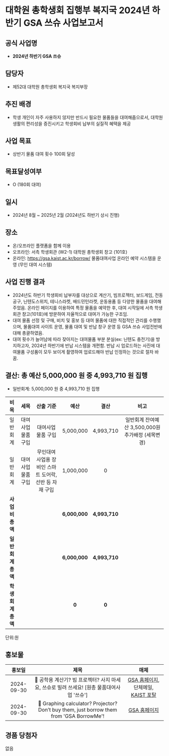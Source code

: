 대학원 총학생회 집행부 복지국 2024년 하반기 GSA 쓰슈 사업보고서
===

## 공식 사업명
- **2024년 하반기 GSA 쓰슈**

## 담당자
- 제52대 대학원 총학생회 복지국 복지부장


## 추진 배경
- 학생 개인이 자주 사용하지 않지만 반드시 필요한 물품들을 대여해줌으로서, 대학원 생활의 편리성을 증진시키고 학생회비 납부의 실질적 혜택을 제공


## 사업 목표
- 상반기 물품 대여 횟수 100회 달성

## 목표달성여부
- O (180회 대여)

  
## 일시
- 2024년 8월 ~ 2025년 2월 (2024년도 하반기 상시 진행)

  
## 장소
- 온/오프라인 플랫폼을 함께 이용
- 오프라인: 서측 학생회관 (W2-1) 대학원 총학생회 창고 (101호)
- 온라인: https://gsa.kaist.ac.kr/borrow/ 물품대여사업 온라인 예약 시스템을 운영 (무인 대여 시스템)


## 사업 진행 결과
- 2024년도 하반기 학생회비 납부자를 대상으로 계산기, 빔프로젝터, 보드게임, 전동공구, 닌텐도스위치, 테니스라켓, 배드민턴라켓, 운동용품 등 다양한 물품을 대여해 주었음. 온라인 페이지를 이용하여 특정 물품을 예약한 후, 대여 시작일에 서측 학생회관 창고(101호)에 방문하여 자율적으로 대여가 가능한 구조임.
- 대여 물품 선정 및 구매, 비치 및 홍보 등 대여 물품에 대한 직접적인 관리를 수행했으며, 물품대여 사이트 운영, 물품 대여 및 반납 창구 운영 등 GSA 쓰슈 사업전반에 대해 총괄하였음.
- 대여 횟수가 늘어남에 따라 잦아지는 대여물품 부분 분실(ex: 닌텐도 충전기)을 방지하고자, 2024년 하반기에 반납 시스템을 개편함. 반납 시 업로드하는 사진에 대여물품 구성품이 모두 보이게 촬영하여 업로드해야 반납 인정하는 것으로 절차 바꿈.

  
## 결산: 총 예산 5,000,000 원 중 4,993,710 원 집행

  
- 일반회계: 5,000,000 원 중 4,993,710 원 집행

  

| **비목** | **세목** | **산출 기준** | **예산** | **결산** |**비고**|
|:----------:|:------------:|:--------:|:--------:|:--------:|:-----:|
|일반회계| 대여사업 물품 구입 | 대여사업 물품 구입 | 5,000,000 | 4,993,710 | 일반회계 잔여예산 3,500,000원 추가배정 (세목변경) |
|일반회계| 대여사업 물품 구입 | 무인대여 사업용 장비인 스마트 도어락, 선반 등 자재 구입 | 1,000,000 | 0 |  |
| **사업비 총액** | | | **6,000,000** | **4,993,710** | | |
| **일반회계 총액** | | | **6,000,000** | **4,993,710** | | |
| **학생회계 총액** | | |**0** | **0** | |

  

단위:원


## 홍보물

| **홍보일** | **제목** | **매체** |
|:----------:|:------------:|:-------:|
|2024-09-30|🙋 공학용 계산기? 빔 프로젝터? 사지 마세요, 쓰슈로 빌려 쓰세요! [원총 물품대여사업 '쓰슈']|[GSA 홈페이지](https://gsa.kaist.ac.kr/notice/253554?page=3), 단체메일, [KAIST 포탈]([https://portal.kaist.ac.kr/kaist/portal/board/ntc/0](https://portal.kaist.ac.kr/kaist/portal/board/ntc/0))
|2024-09-30|🙋 Graphing calculator? Projector? Don’t buy them, just borrow them from 'GSA BorrowMe'!|[GSA 홈페이지](https://gsa.kaist.ac.kr/notice/253558?page=3)


## 경품 당첨자

없음

